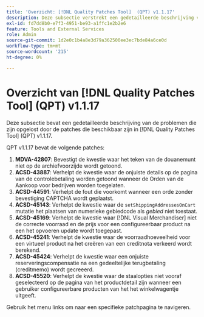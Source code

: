 ```yaml
---
title: 'Overzicht: [!DNL Quality Patches Tool]  (QPT) v1.1.17'
description: Deze subsectie verstrekt een gedetailleerde beschrijving van de kwesties die door de flarden beschikbaar in  [!DNL Quality Patches Tool]  (QPT) v1.1.17 worden opgelost.
exl-id: fd7dd8b0-e7f3-4951-be93-a1ffc1e2b2e6
feature: Tools and External Services
role: Admin
source-git-commit: 1d2e0c1b4a8e3d79a362500ee3ec7bde84a6ce0d
workflow-type: tm+mt
source-wordcount: '215'
ht-degree: 0%

---
```


# Overzicht van [!DNL Quality Patches Tool] (QPT) v1.1.17

Deze subsectie bevat een gedetailleerde beschrijving van de problemen die zijn opgelost door de patches die beschikbaar zijn in [!DNL Quality Patches Tool] (QPT) v1.1.17.

QPT v1.1.17 bevat de volgende patches:

1. **MDVA-42807**: Bevestigt de kwestie waar het teken van de douanemunt niet op de archiefvoorzijde wordt getoond.
1. **ACSD-43887**: Verhelpt de kwestie waar de onjuiste details op de pagina van de controlebetaling worden getoond wanneer de Orden van de Aankoop voor bedrijven worden toegelaten.
1. **ACSD-44591**: Verhelpt de fout die voorkomt wanneer een orde zonder bevestiging CAPTCHA wordt geplaatst.
1. **ACSD-45143**: Verhelpt de kwestie waar de `setShippingAddressesOnCart` mutatie het plaatsen van numerieke gebiedcode als *gebied* niet toestaat.
1. **ACSD-45169**: Verhelpt de kwestie waar [!DNL Visual Merchandiser] niet de correcte voorraad en de prijs voor een configureerbaar product na een het opvoeren update wordt toegepast.
1. **ACSD-45241**: Verhelpt de kwestie waar de voorraadhoeveelheid voor een virtueel product na het creëren van een creditnota verkeerd wordt berekend.
1. **ACSD-45424**: Verhelpt de kwestie waar een onjuiste reserveringscompensatie na een gedeeltelijke terugbetaling (creditmemo) wordt gecreeerd.
1. **ACSD-45520**: Verhelpt de kwestie waar de staalopties niet vooraf geselecteerd op de pagina van het productdetail zijn wanneer een gebruiker configureerbare producten van het het winkelwagentje uitgeeft.

Gebruik het menu links om naar een specifieke patchpagina te navigeren.
